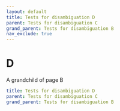 ```yaml
---
layout: default
title: Tests for disambiguation D
parent: Tests for disambiguation C
grand_parent: Tests for disambiguation B
nav_exclude: true
---
```


# D

A grandchild of page B

```yaml
title: Tests for disambiguation D
parent: Tests for disambiguation C
grand_parent: Tests for disambiguation B
```
